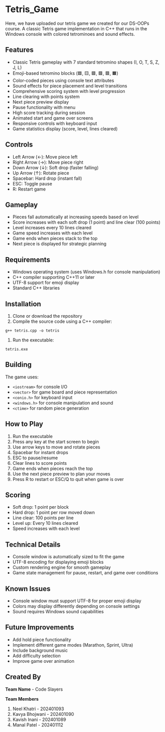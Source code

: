 # Tetris_Game
Here, we have uploaded our tetris game we created for our DS-OOPs course.
A classic Tetris game implementation in C++ that runs in the Windows console with colored tetrominoes and sound effects.

## Features

- Classic Tetris gameplay with 7 standard tetromino shapes (I, O, T, S, Z, J, L)
- Emoji-based tetromino blocks (🟦, 🟨, 🟪, 🟩, 🟥, 🟧)
- Color-coded pieces using console text attributes
- Sound effects for piece placement and level transitions
- Comprehensive scoring system with level progression
- Line clearing with points system
- Next piece preview display
- Pause functionality with menu
- High score tracking during session
- Animated start and game over screens
- Responsive controls with keyboard input
- Game statistics display (score, level, lines cleared)

## Controls

- Left Arrow (←): Move piece left
- Right Arrow (→): Move piece right
- Down Arrow (↓): Soft drop (faster falling)
- Up Arrow (↑): Rotate piece
- Spacebar: Hard drop (instant fall)
- ESC: Toggle pause
- R: Restart game

## Gameplay

- Pieces fall automatically at increasing speeds based on level
- Score increases with each soft drop (1 point) and line clear (100 points)
- Level increases every 10 lines cleared
- Game speed increases with each level
- Game ends when pieces stack to the top
- Next piece is displayed for strategic planning

## Requirements

- Windows operating system (uses Windows.h for console manipulation)
- C++ compiler supporting C++11 or later
- UTF-8 support for emoji display
- Standard C++ libraries

## Installation

1. Clone or download the repository
2. Compile the source code using a C++ compiler:

```
g++ tetris.cpp -o tetris
```

1. Run the executable:

```
tetris.exe
```

## Building

The game uses:

- `<iostream>` for console I/O
- `<vector>` for game board and piece representation
- `<conio.h>` for keyboard input
- `<windows.h>` for console manipulation and sound
- `<ctime>` for random piece generation

## How to Play

1. Run the executable
2. Press any key at the start screen to begin
3. Use arrow keys to move and rotate pieces
4. Spacebar for instant drops
5. ESC to pause/resume
6. Clear lines to score points
7. Game ends when pieces reach the top
8. Use the next piece preview to plan your moves
9. Press R to restart or ESC/Q to quit when game is over

## Scoring

- Soft drop: 1 point per block
- Hard drop: 1 point per row moved down
- Line clear: 100 points per line
- Level up: Every 10 lines cleared
- Speed increases with each level

## Technical Details

- Console window is automatically sized to fit the game
- UTF-8 encoding for displaying emoji blocks
- Custom rendering engine for smooth gameplay
- Game state management for pause, restart, and game over conditions

## Known Issues

- Console window must support UTF-8 for proper emoji display
- Colors may display differently depending on console settings
- Sound requires Windows sound capabilities

## Future Improvements

- Add hold piece functionality
- Implement different game modes (Marathon, Sprint, Ultra)
- Include background music
- Add difficulty selection
- Improve game over animation

## Created By

**Team Name** - Code Slayers

**Team Members**

1. Neel Khatri - 202401093
2. Kavya Bhojwani - 202401090
3. Kavish Inani - 202401089
4. Manal Patel - 202401112
